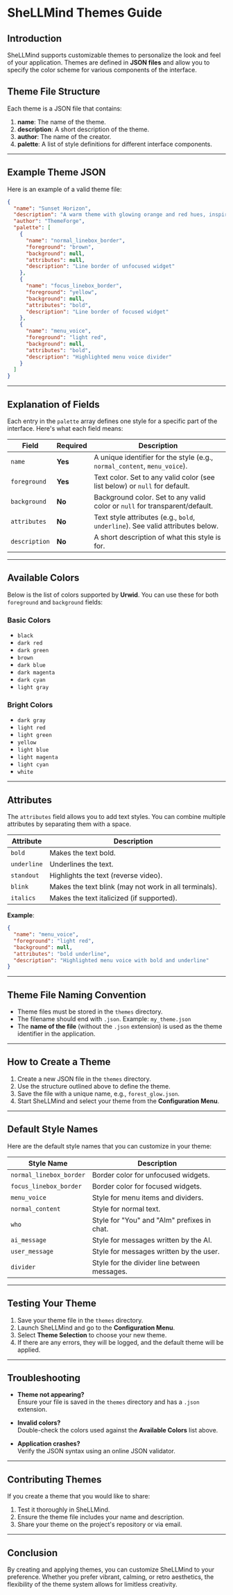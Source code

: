 # **SheLLMind Themes Guide**

## **Introduction**
SheLLMind supports customizable themes to personalize the look and feel of your application. Themes are defined in **JSON files** and allow you to specify the color scheme for various components of the interface.

## **Theme File Structure**
Each theme is a JSON file that contains:
1. **name**: The name of the theme.
2. **description**: A short description of the theme.
3. **author**: The name of the creator.
4. **palette**: A list of style definitions for different interface components.

---

## **Example Theme JSON**
Here is an example of a valid theme file:

```json
{
  "name": "Sunset Horizon",
  "description": "A warm theme with glowing orange and red hues, inspired by a serene sunset.",
  "author": "ThemeForge",
  "palette": [
    {
      "name": "normal_linebox_border",
      "foreground": "brown",
      "background": null,
      "attributes": null,
      "description": "Line border of unfocused widget"
    },
    {
      "name": "focus_linebox_border",
      "foreground": "yellow",
      "background": null,
      "attributes": "bold",
      "description": "Line border of focused widget"
    },
    {
      "name": "menu_voice",
      "foreground": "light red",
      "background": null,
      "attributes": "bold",
      "description": "Highlighted menu voice divider"
    }
  ]
}
```

---

## **Explanation of Fields**

Each entry in the `palette` array defines one style for a specific part of the interface. Here's what each field means:

| Field        | Required | Description                                                                 |
|--------------|----------|-----------------------------------------------------------------------------|
| `name`       | **Yes**  | A unique identifier for the style (e.g., `normal_content`, `menu_voice`).   |
| `foreground` | **Yes**  | Text color. Set to any valid color (see list below) or `null` for default.  |
| `background` | **No**   | Background color. Set to any valid color or `null` for transparent/default. |
| `attributes` | **No**   | Text style attributes (e.g., `bold`, `underline`). See valid attributes below. |
| `description`| **No**   | A short description of what this style is for.                             |

---

## **Available Colors**
Below is the list of colors supported by **Urwid**. You can use these for both `foreground` and `background` fields:

### **Basic Colors**
- `black`
- `dark red`
- `dark green`
- `brown`
- `dark blue`
- `dark magenta`
- `dark cyan`
- `light gray`

### **Bright Colors**
- `dark gray`
- `light red`
- `light green`
- `yellow`
- `light blue`
- `light magenta`
- `light cyan`
- `white`

---

## **Attributes**
The `attributes` field allows you to add text styles. You can combine multiple attributes by separating them with a space.

| Attribute      | Description                                      |
|----------------|--------------------------------------------------|
| `bold`         | Makes the text bold.                            |
| `underline`    | Underlines the text.                            |
| `standout`     | Highlights the text (reverse video).            |
| `blink`        | Makes the text blink (may not work in all terminals). |
| `italics`      | Makes the text italicized (if supported).       |

**Example**:
```json
{
  "name": "menu_voice",
  "foreground": "light red",
  "background": null,
  "attributes": "bold underline",
  "description": "Highlighted menu voice with bold and underline"
}
```

---

## **Theme File Naming Convention**
- Theme files must be stored in the `themes` directory.
- The filename should end with `.json`. Example: `my_theme.json`
- The **name of the file** (without the `.json` extension) is used as the theme identifier in the application.

---

## **How to Create a Theme**
1. Create a new JSON file in the `themes` directory.
2. Use the structure outlined above to define the theme.
3. Save the file with a unique name, e.g., `forest_glow.json`.
4. Start SheLLMind and select your theme from the **Configuration Menu**.

---

## **Default Style Names**
Here are the default style names that you can customize in your theme:

| Style Name             | Description                                      |
|------------------------|--------------------------------------------------|
| `normal_linebox_border`| Border color for unfocused widgets.              |
| `focus_linebox_border` | Border color for focused widgets.                |
| `menu_voice`           | Style for menu items and dividers.               |
| `normal_content`       | Style for normal text.                           |
| `who`                  | Style for "You" and "AIm" prefixes in chat.      |
| `ai_message`           | Style for messages written by the AI.            |
| `user_message`         | Style for messages written by the user.          |
| `divider`              | Style for the divider line between messages.     |

---

## **Testing Your Theme**
1. Save your theme file in the `themes` directory.
2. Launch SheLLMind and go to the **Configuration Menu**.
3. Select **Theme Selection** to choose your new theme.
4. If there are any errors, they will be logged, and the default theme will be applied.

---

## **Troubleshooting**
- **Theme not appearing?**  
  Ensure your file is saved in the `themes` directory and has a `.json` extension.

- **Invalid colors?**  
  Double-check the colors used against the **Available Colors** list above.

- **Application crashes?**  
  Verify the JSON syntax using an online JSON validator.

---

## **Contributing Themes**
If you create a theme that you would like to share:
1. Test it thoroughly in SheLLMind.
2. Ensure the theme file includes your name and description.
3. Share your theme on the project's repository or via email.

---

## **Conclusion**
By creating and applying themes, you can customize SheLLMind to your preference. Whether you prefer vibrant, calming, or retro aesthetics, the flexibility of the theme system allows for limitless creativity.